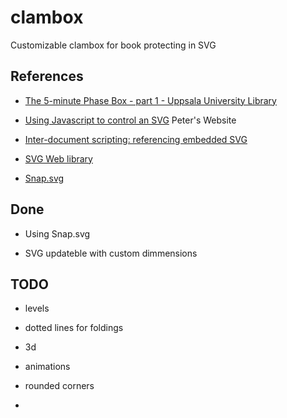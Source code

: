 # clambox
Customizable clambox for book protecting in SVG


## References
*  [The 5-minute Phase Box - part 1 - Uppsala University Library](https://www.youtube.com/watch?v=EDzZFUlHd0s)

*  [Using Javascript to control an SVG](http://www.petercollingridge.co.uk/data-visualisation/using-javascript-control-svg) Peter's Website

*  [Inter-document scripting: referencing embedded SVG](https://developer.mozilla.org/en-US/docs/Web/SVG/Scripting)

*  [SVG Web library](http://dev.w3.org/SVG/tools/svgweb/docs/UserManual.html)

*  [Snap.svg](http://snapsvg.io/)

## Done
*  Using Snap.svg

*  SVG updateble with custom dimmensions

## TODO
*  levels

*  dotted lines for foldings

*  3d

*  animations

*  rounded corners

*  


